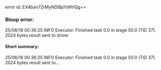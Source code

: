 error id: EX4ban72rMyNDlBpYsNVQg==
### Bloop error:

25/06/18 00:36:25 INFO Executor: Finished task 0.0 in stage 50.0 (TID 37). 2024 bytes result sent to driver
#### Short summary: 

25/06/18 00:36:25 INFO Executor: Finished task 0.0 in stage 50.0 (TID 37). 2024 bytes result sent to...